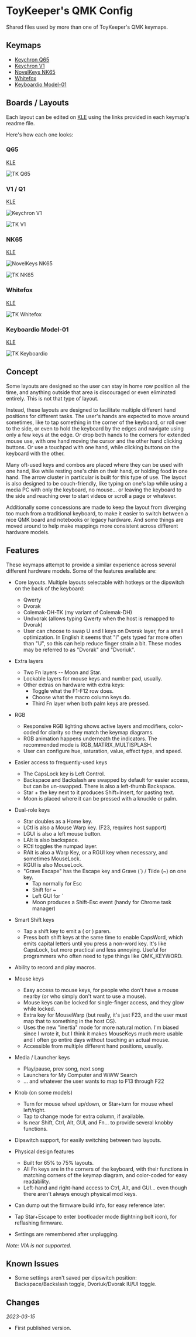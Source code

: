 ToyKeeper's QMK Config
======================

Shared files used by more than one of ToyKeeper's QMK keymaps.


## Keymaps

* [Keychron Q65](../../keyboards/keychron/q65/ansi_encoder/keymaps/toykeeper)
* [Keychron V1](../../keyboards/keychron/v1/ansi_encoder/keymaps/toykeeper)
* [NovelKeys NK65](../../keyboards/novelkeys/nk65/keymaps/toykeeper)
* [Whitefox](../../keyboards/input_club/whitefox/keymaps/toykeeper)
* [Keyboardio Model-01](../../keyboards/keyboardio/model01/keymaps/toykeeper/)


## Boards / Layouts

Each layout can be edited on [KLE](keyboard-layout-editor.com) using the links
provided in each keymap's readme file.

Here's how each one looks:

### Q65

[KLE](http://www.keyboard-layout-editor.com/#/gists/9e5289cc338d78520da1495d697ed72a)

![TK Q65](http://toykeeper.net/keyboard/qmk/tk-q65.png)

### V1 / Q1

[KLE](http://www.keyboard-layout-editor.com/#/gists/cd13a756e9e519476489ab21df8140ba)

![Keychron V1](http://toykeeper.net/keyboard/qmk/keychron-v1/front.2.jpg)

![TK V1](http://toykeeper.net/keyboard/qmk/tk-v1-q1.png)

### NK65

[KLE](http://www.keyboard-layout-editor.com/#/gists/565ca8abb5825d160f962226fb9d58b7)

![NovelKeys NK65](http://toykeeper.net/keyboard/qmk/nk65-front-bright-blue.jpg)

![TK NK65](http://toykeeper.net/keyboard/qmk/tk-nk65.png)

### Whitefox

[KLE](http://www.keyboard-layout-editor.com/#/gists/25056bbe508ab0bb45d8e9688c23a478)

![TK Whitefox](http://toykeeper.net/keyboard/qmk/tk-whitefox.png)

### Keyboardio Model-01

[KLE](http://www.keyboard-layout-editor.com/#/gists/0b83353e391f27c7c19f82da0aecc56b)

![TK Keyboardio](http://toykeeper.net/keyboard/qmk/tk-keyboardio.png)


## Concept

Some layouts are designed so the user can stay in home row position all the
time, and anything outside that area is discouraged or even eliminated
entirely.  This is not that type of layout.

Instead, these layouts are designed to facilitate multiple different hand
positions for different tasks.  The user's hands are expected to move around
sometimes, like to tap something in the corner of the keyboard, or roll over to
the side, or even to hold the keyboard by the edges and navigate using only a
few keys at the edge.  Or drop both hands to the corners for extended mouse
use, with one hand moving the cursor and the other hand clicking buttons.  Or
use a touchpad with one hand, while clicking buttons on the keyboard with the
other.

Many oft-used keys and combos are placed where they can be used with one hand,
like while resting one's chin on their hand, or holding food in one hand.  The
arrow cluster in particular is built for this type of use.  The layout is also
designed to be couch-friendly, like typing on one's lap while using a media PC
with only the keyboard, no mouse... or leaving the keyboard to the side and
reaching over to start videos or scroll a page or whatever.

Additionally some concessions are made to keep the layout from diverging too
much from a traditional keyboard, to make it easier to switch between a nice
QMK board and notebooks or legacy hardware.  And some things are moved around
to help make mappings more consistent across different hardware models.


## Features

These keymaps attempt to provide a similar experience across several different
hardware models.  Some of the features available are:

  * Core layouts.  Multiple layouts selectable with hotkeys or the dipswitch on
    the back of the keyboard:
    * Qwerty
    * Dvorak
    * Colemak-DH-TK (my variant of Colemak-DH)
    * Undvorak (allows typing Qwerty when the host is remapped to Dvorak)
    * User can choose to swap U and I keys on Dvorak layer, for a small
      optimization.  In English it seems that "I" gets typed far more often
      than "U", so this can help reduce finger strain a bit.  These modes may
      be referred to as "Dvorak" and "Dvoriuk".

  * Extra layers
    * Two Fn layers -- Moon and Star.
    * Lockable layers for mouse keys and number pad, usually.
    * Other extras on hardware with extra keys:
      * Toggle what the F1-F12 row does.
      * Choose what the macro column keys do.
      * Third Fn layer when both palm keys are pressed.

  * RGB
    * Responsive RGB lighting shows active layers and modifiers, color-coded
      for clarity so they match the keymap diagrams.
    * RGB animation happens underneath the indicators.  The recommended mode is
      RGB_MATRIX_MULTISPLASH.
    * User can configure hue, saturation, value, effect type, and speed.

  * Easier access to frequently-used keys
    * The CapsLock key is Left Control.
    * Backspace and Backslash are swapped by default for easier access, but can
      be un-swapped.  There is also a left-thumb Backspace.
    * Star + the key next to it produces Shift+Insert, for pasting text.
    * Moon is placed where it can be pressed with a knuckle or palm.

  * Dual-role keys
    * Star doubles as a Home key.
    * LCtl is also a Mouse Warp key. (F23, requires host support)
    * LGUI is also a left mouse button.
    * LAlt is also backspace.
    * RCtl toggles the numpad layer.
    * RAlt is also a Warp Key, or a RGUI key when necessary, and sometimes MouseLock.
    * RGUI is also MouseLock.
    * "Grave Escape" has the Escape key and Grave (`) / Tilde (~) on one key.
      * Tap normally for Esc
      * Shift for ~
      * Left GUI for `
      * Moon produces a Shift-Esc event (handy for Chrome task manager)

  * Smart Shift keys
    * Tap a shift key to emit a ( or ) paren.
    * Press both shift keys at the same time to enable CapsWord, which emits
      capital letters until you press a non-word key.  It's like CapsLock, but
      more practical and less annoying.  Useful for programmers who often need
      to type things like QMK_KEYWORD.

  * Ability to record and play macros.

  * Mouse keys
    * Easy access to mouse keys, for people who don't have a mouse nearby (or
      who simply don't want to use a mouse).
    * Mouse keys can be locked for single-finger access, and they glow while
      locked.
    * Extra key for MouseWarp (but really, it's just F23, and the user must map
      that to something in the host OS).
    * Uses the new "inertia" mode for more natural motion.  I'm biased since I
      wrote it, but I think it makes MouseKeys much more usable and I often go
      entire days without touching an actual mouse.
    * Accessible from multiple different hand positions, usually.

  * Media / Launcher keys
    * Play/pause, prev song, next song
    * Launchers for My Computer and WWW Search
    * ... and whatever the user wants to map to F13 through F22

  * Knob (on some models)
    * Turn for mouse wheel up/down, or Star+turn for mouse wheel left/right.
    * Tap to change mode for extra column, if available.
    * Is near Shift, Ctrl, Alt, GUI, and Fn... to provide several knobby functions.

  * Dipswitch support, for easily switching between two layouts.

  * Physical design features
    * Built for 65% to 75% layouts.
    * All Fn keys are in the corners of the keyboard, with their functions in
      matching corners of the keymap diagram, and color-coded for easy
      readability.
    * Left-hand and right-hand access to Ctrl, Alt, and GUI... even though
      there aren't always enough physical mod keys.

  * Can dump out the firmware build info, for easy reference later.
  * Tap Star+Escape to enter bootloader mode (lightning bolt icon), for reflashing firmware.
  * Settings are remembered after unplugging.

*Note: VIA is not supported.*


## Known Issues

* Some settings aren't saved per dipswitch position:
  Backspace/Backslash toggle, Dvoriuk/Dvorak IU/UI toggle.


## Changes

*2023-03-15*

* First published version.

